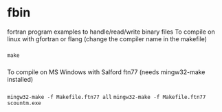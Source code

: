 # fbin
fortran program examples to handle/read/write binary files
To compile on linux with gfortran or flang (change the compiler name in the makefile)
###
`make`
###
To compile on MS Windows with Salford ftn77 (needs mingw32-make installed)
###
`mingw32-make -f Makefile.ftn77 all`
`mingw32-make -f Makefile.ftn77 scountm.exe`

